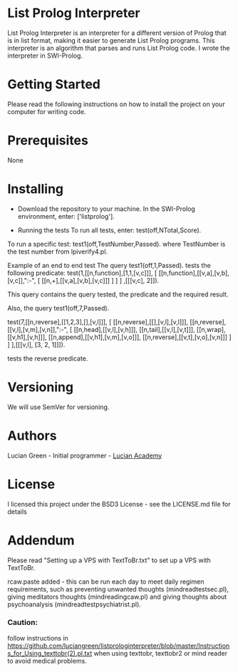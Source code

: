 # List Prolog Interpreter

List Prolog Interpreter is an interpreter for a different version of Prolog that is in list format, making it easier to generate List Prolog programs. This interpreter is an algorithm that parses and runs List Prolog code. I wrote the interpreter in SWI-Prolog.

# Getting Started

Please read the following instructions on how to install the project on your computer for writing code.

# Prerequisites

None

# Installing

* Download the repository to your machine.
In the SWI-Prolog environment, enter:
['listprolog'].    

* Running the tests
To run all tests, enter:
test(off,NTotal,Score).

To run a specific test:
test1(off,TestNumber,Passed).
where TestNumber is the test number from lpiverify4.pl.

Example of an end to end test
The query test1(off,1,Passed).
tests the following predicate:
test(1,[[n,function],[1,1,[v,c]]],
[
        [[n,function],[[v,a],[v,b],[v,c]],":-",
        [
                [[n,+],[[v,a],[v,b],[v,c]]]
        ]
        ]
]
,[[[v,c], 2]]).

This query contains the query tested, the predicate and the required result.

Also, the query test1(off,7,Passed).

test(7,[[n,reverse],[[1,2,3],[],[v,l]]],
[
        [[n,reverse],[[],[v,l],[v,l]]],
        [[n,reverse],[[v,l],[v,m],[v,n]],":-",
        [       [[n,head],[[v,l],[v,h]]],
                [[n,tail],[[v,l],[v,t]]],
                [[n,wrap],[[v,h1],[v,h]]],
                [[n,append],[[v,h1],[v,m],[v,o]]],
                [[n,reverse],[[v,t],[v,o],[v,n]]]
        ]
        ]
],[[[v,l], [3, 2, 1]]]).

tests the reverse predicate.

# Versioning

We will use SemVer for versioning.

# Authors

Lucian Green - Initial programmer - <a href="https://www.lucianacademy.com/">Lucian Academy</a>

# License

I licensed this project under the BSD3 License - see the LICENSE.md file for details

# Addendum

Please read "Setting up a VPS with TextToBr.txt" to set up a VPS with TextToBr.

rcaw.paste added - this can be run each day to meet daily regimen requirements, such as preventing unwanted thoughts (mindreadtestsec.pl), giving meditators thoughts (mindreadingcaw.pl) and giving thoughts about psychoanalysis (mindreadtestpsychiatrist.pl).

### Caution:

follow instructions in https://github.com/luciangreen/listprologinterpreter/blob/master/Instructions_for_Using_texttobr(2).pl.txt when using texttobr, texttobr2 or mind reader to avoid medical problems.

